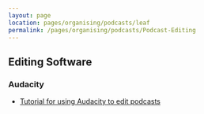 ```yaml
---
layout: page
location: pages/organising/podcasts/leaf
permalink: /pages/organising/podcasts/Podcast-Editing
---
```


## Editing Software

### Audacity

- [Tutorial for using Audacity to edit podcasts](https://podcasts.ceu.edu/how-edit-your-podcast-audacity-step-step-guide)